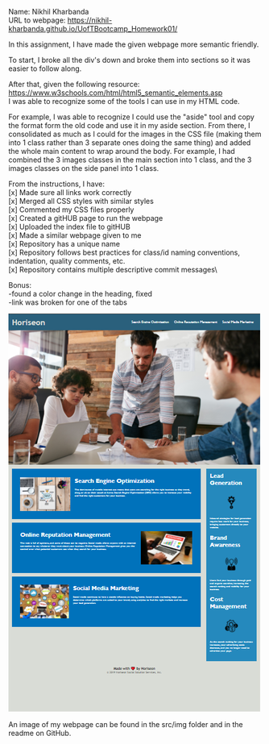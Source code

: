 Name: Nikhil Kharbanda\
URL to webpage: https://nikhil-kharbanda.github.io/UofTBootcamp_Homework01/

In this assignment, I have made the given webpage more semantic friendly.

To start, I broke all the div's down and broke them into sections so it was easier to follow along.

After that, given the following resource:\
  https://www.w3schools.com/html/html5_semantic_elements.asp \
I was able to recognize some of the tools I can use in my HTML code.

For example, I was able to recognize I could use the "aside" tool and copy the format form the old code and use it in my aside section.
From there, I consolidated as much as I could for the images in the CSS file (making them into 1 class rather than 3 separate ones doing the same thing) and added the whole main content to wrap around the body.
For example, I had combined the 3 images classes in the main section into 1 class, and the 3 images classes on the side panel into 1 class.

From the instructions, I have:\
[x] Made sure all links work correctly\
[x] Merged all CSS styles with similar styles\
[x] Commented my CSS files properly\
[x] Created a gitHUB page to run the webpage\
[x] Uploaded the index file to gitHUB\
[x] Made a similar webpage given to me\
[x] Repository has a unique name\
[x] Repository follows best practices for class/id naming conventions, indentation, quality comments, etc.\
[x] Repository contains multiple descriptive commit messages\

Bonus:\
-found a color change in the heading, fixed\
-link was broken for one of the tabs

![Image of the working webpage](WorkingImage.PNG)



An image of my webpage can be found in the src/img folder and in the readme on GitHub.
